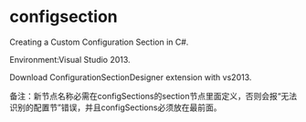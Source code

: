 # configsection
Creating a Custom Configuration Section in C#.

Environment:Visual Studio 2013.

Download ConfigurationSectionDesigner extension with vs2013. 


备注：新节点名称必需在configSections的section节点里面定义，否则会报“无法识别的配置节”错误，并且configSections必须放在最前面。
